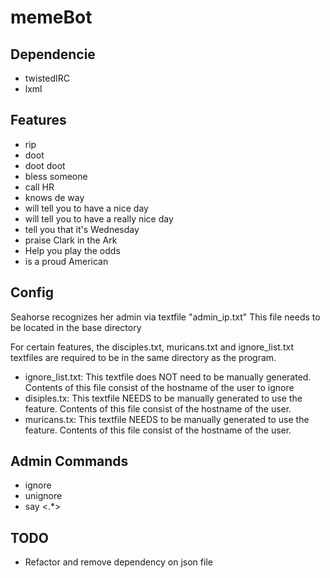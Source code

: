 # memeBot

## Dependencie
- twistedIRC
- lxml

## Features
- rip
- doot
- doot doot
- bless someone
- call HR
- knows de way
- will tell you to have a nice day
- will tell you to have a really nice day
- tell you that it's Wednesday
- praise Clark in the Ark
- Help you play the odds
- is a proud American


## Config
Seahorse recognizes her admin via textfile "admin_ip.txt"
This file needs to be located in the base directory

For certain features, the disciples.txt, muricans.txt and ignore_list.txt textfiles are required to be in the same directory as the program.

- ignore_list.txt:  This textfile does NOT need to be manually generated.  Contents of this file consist of the hostname of the user to ignore
- disiples.tx:  This textfile NEEDS to be manually generated to use the feature.  Contents of this file consist of the hostname of the user.
- muricans.tx:  This textfile NEEDS to be manually generated to use the feature.  Contents of this file consist of the hostname of the user.

## Admin Commands
- ignore <nick>
- unignore <nick>
- say <.*> 

## TODO
- Refactor and remove dependency on json file
